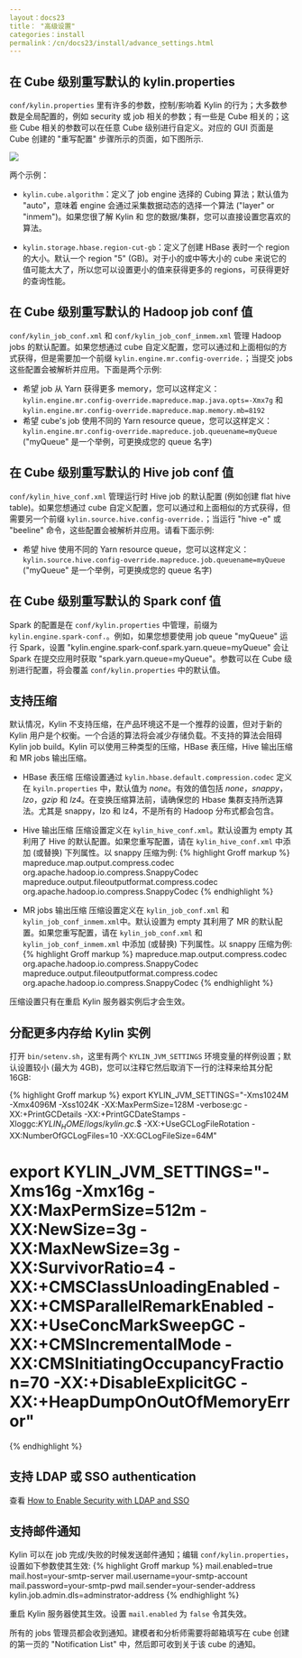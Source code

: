 ```yaml
---
layout：docs23
title： "高级设置"
categories：install
permalink：/cn/docs23/install/advance_settings.html
---
```


## 在 Cube 级别重写默认的 kylin.properties
`conf/kylin.properties` 里有许多的参数，控制/影响着 Kylin 的行为；大多数参数是全局配置的，例如 security 或 job 相关的参数；有一些是 Cube 相关的；这些 Cube 相关的参数可以在任意 Cube 级别进行自定义。对应的 GUI 页面是 Cube 创建的 "重写配置" 步骤所示的页面，如下图所示.

![]( /images/install/overwrite_config_v2.png)

两个示例：

 * `kylin.cube.algorithm`：定义了 job engine 选择的 Cubing 算法；默认值为 "auto"，意味着 engine 会通过采集数据动态的选择一个算法 ("layer" or "inmem")。如果您很了解 Kylin 和 您的数据/集群，您可以直接设置您喜欢的算法。   

 * `kylin.storage.hbase.region-cut-gb`：定义了创建 HBase 表时一个 region 的大小。默认一个 region "5" (GB)。对于小的或中等大小的 cube 来说它的值可能太大了，所以您可以设置更小的值来获得更多的 regions，可获得更好的查询性能。

## 在 Cube 级别重写默认的 Hadoop job conf 值
`conf/kylin_job_conf.xml` 和 `conf/kylin_job_conf_inmem.xml` 管理 Hadoop jobs 的默认配置。如果您想通过 cube 自定义配置，您可以通过和上面相似的方式获得，但是需要加一个前缀 `kylin.engine.mr.config-override.`；当提交 jobs 这些配置会被解析并应用。下面是两个示例:

 * 希望 job 从 Yarn 获得更多 memory，您可以这样定义：`kylin.engine.mr.config-override.mapreduce.map.java.opts=-Xmx7g` 和 `kylin.engine.mr.config-override.mapreduce.map.memory.mb=8192`
 * 希望 cube's job 使用不同的 Yarn resource queue，您可以这样定义：`kylin.engine.mr.config-override.mapreduce.job.queuename=myQueue` ("myQueue" 是一个举例，可更换成您的 queue 名字)

## 在 Cube 级别重写默认的 Hive job conf 值

`conf/kylin_hive_conf.xml` 管理运行时 Hive job 的默认配置 (例如创建 flat hive table)。如果您想通过 cube 自定义配置，您可以通过和上面相似的方式获得，但需要另一个前缀 `kylin.source.hive.config-override.`；当运行 "hive -e" 或 "beeline" 命令，这些配置会被解析并应用。请看下面示例:

 * 希望 hive 使用不同的 Yarn resource queue，您可以这样定义：`kylin.source.hive.config-override.mapreduce.job.queuename=myQueue` ("myQueue" 是一个举例，可更换成您的 queue 名字)

## 在 Cube 级别重写默认的 Spark conf 值

 Spark 的配置是在 `conf/kylin.properties` 中管理，前缀为 `kylin.engine.spark-conf.`。例如，如果您想要使用 job queue "myQueue" 运行 Spark，设置 "kylin.engine.spark-conf.spark.yarn.queue=myQueue" 会让 Spark 在提交应用时获取 "spark.yarn.queue=myQueue"。参数可以在 Cube 级别进行配置，将会覆盖 `conf/kylin.properties` 中的默认值。 

## 支持压缩

默认情况，Kylin 不支持压缩，在产品环境这不是一个推荐的设置，但对于新的 Kylin 用户是个权衡。一个合适的算法将会减少存储负载。不支持的算法会阻碍 Kylin job build。Kylin 可以使用三种类型的压缩，HBase 表压缩，Hive 输出压缩 和 MR jobs 输出压缩。 

* HBase 表压缩
压缩设置通过 `kylin.hbase.default.compression.codec` 定义在 `kyiln.properties` 中，默认值为 *none*。有效的值包括 *none*，*snappy*，*lzo*，*gzip* 和 *lz4*。在变换压缩算法前，请确保您的 Hbase 集群支持所选算法。尤其是 snappy，lzo 和 lz4，不是所有的 Hadoop 分布式都会包含。 

* Hive 输出压缩
压缩设置定义在 `kylin_hive_conf.xml`。默认设置为 empty 其利用了 Hive 的默认配置。如果您重写配置，请在 `kylin_hive_conf.xml` 中添加 (或替换) 下列属性。以 snappy 压缩为例:
{% highlight Groff markup %}
    <property>
        <name>mapreduce.map.output.compress.codec</name>
        <value>org.apache.hadoop.io.compress.SnappyCodec</value>
        <description></description>
    </property>
    <property>
        <name>mapreduce.output.fileoutputformat.compress.codec</name>
        <value>org.apache.hadoop.io.compress.SnappyCodec</value>
        <description></description>
    </property>
{% endhighlight %}

* MR jobs 输出压缩
压缩设置定义在 `kylin_job_conf.xml` 和 `kylin_job_conf_inmem.xml`中。默认设置为 empty 其利用了 MR 的默认配置。如果您重写配置，请在 `kylin_job_conf.xml` 和 `kylin_job_conf_inmem.xml` 中添加 (或替换) 下列属性。以 snappy 压缩为例:
{% highlight Groff markup %}
    <property>
        <name>mapreduce.map.output.compress.codec</name>
        <value>org.apache.hadoop.io.compress.SnappyCodec</value>
        <description></description>
    </property>
    <property>
        <name>mapreduce.output.fileoutputformat.compress.codec</name>
        <value>org.apache.hadoop.io.compress.SnappyCodec</value>
        <description></description>
    </property>
{% endhighlight %}

压缩设置只有在重启 Kylin 服务器实例后才会生效。

## 分配更多内存给 Kylin 实例

打开 `bin/setenv.sh`，这里有两个 `KYLIN_JVM_SETTINGS` 环境变量的样例设置；默认设置较小 (最大为 4GB)，您可以注释它然后取消下一行的注释来给其分配 16GB:

{% highlight Groff markup %}
export KYLIN_JVM_SETTINGS="-Xms1024M -Xmx4096M -Xss1024K -XX:MaxPermSize=128M -verbose:gc -XX:+PrintGCDetails -XX:+PrintGCDateStamps -Xloggc:$KYLIN_HOME/logs/kylin.gc.$$ -XX:+UseGCLogFileRotation -XX:NumberOfGCLogFiles=10 -XX:GCLogFileSize=64M"
# export KYLIN_JVM_SETTINGS="-Xms16g -Xmx16g -XX:MaxPermSize=512m -XX:NewSize=3g -XX:MaxNewSize=3g -XX:SurvivorRatio=4 -XX:+CMSClassUnloadingEnabled -XX:+CMSParallelRemarkEnabled -XX:+UseConcMarkSweepGC -XX:+CMSIncrementalMode -XX:CMSInitiatingOccupancyFraction=70 -XX:+DisableExplicitGC -XX:+HeapDumpOnOutOfMemoryError"
{% endhighlight %}

## 支持 LDAP 或 SSO authentication

查看 [How to Enable Security with LDAP and SSO](../howto/howto_ldap_and_sso.html)


## 支持邮件通知

Kylin 可以在 job 完成/失败的时候发送邮件通知；编辑 `conf/kylin.properties`，设置如下参数使其生效:
{% highlight Groff markup %}
mail.enabled=true
mail.host=your-smtp-server
mail.username=your-smtp-account
mail.password=your-smtp-pwd
mail.sender=your-sender-address
kylin.job.admin.dls=adminstrator-address
{% endhighlight %}

重启 Kylin 服务器使其生效。设置 `mail.enabled` 为 `false` 令其失效。

所有的 jobs 管理员都会收到通知。建模者和分析师需要将邮箱填写在 cube 创建的第一页的 "Notification List" 中，然后即可收到关于该 cube 的通知。
